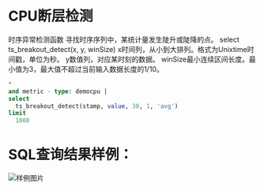 # CPU断层检测

时序异常检测函数
寻找时序序列中，某统计量发生陡升或陡降的点。
select ts_breakout_detect(x, y, winSize) 
x时间列，从小到大排列。格式为Unixtime时间戳，单位为秒。
y数值列，对应某时刻的数据。
winSize最小连续区间长度。最小值为3，最大值不超过当前输入数据长度的1/10。


```SQL
*
and metric - type: democpu |
select
  ts_breakout_detect(stamp, value, 30, 1, 'avg')
limit
  1000
```

# SQL查询结果样例：

![样例图片](http://slsconsole.oss-cn-hangzhou.aliyuncs.com/sql_sample/8CPU%E6%96%AD%E5%B1%82%E6%A3%80%E6%B5%8B.jpg)